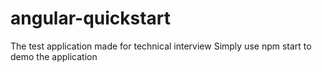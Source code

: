 # angular-quickstart
The test application made for technical interview
Simply use npm start to demo the application

